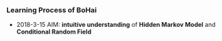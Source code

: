 ### Learning Process of BoHai

- 2018-3-15  AIM: **intuitive understanding** of **Hidden Markov Model** and **Conditional Random Field**
